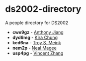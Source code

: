 # ds2002-directory
 
A people directory for DS2002
 
- **cwe9gz** - [ Anthony Jiang](people/cwe9gz/)
- **dyd6mg** - [ Kira Chung](people/dyd6mg/)
- **ked6na** - [ Troy S. Meink](people/ked6na/)
- **nem2p** - [ Neal Magee](people/nem2p/)
- **usp4pg** - [ Vincent Zhang](people/usp4pg/)
